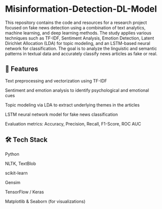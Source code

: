 # Misinformation-Detection-DL-Model
This repository contains the code and resources for a research project focused on fake news detection using a combination of text analytics, machine learning, and deep learning methods. 
The study applies various techniques such as TF-IDF, Sentiment Analysis, Emotion Detection, Latent Dirichlet Allocation (LDA) for topic modeling, and an LSTM-based neural network for classification. The goal is to analyze the linguistic and semantic patterns in textual data and accurately classify news articles as fake or real.

## 📌 Features
Text preprocessing and vectorization using TF-IDF

Sentiment and emotion analysis to identify psychological and emotional cues

Topic modeling via LDA to extract underlying themes in the articles

LSTM neural network model for fake news classification

Evaluation metrics: Accuracy, Precision, Recall, F1-Score, ROC AUC

## 🛠️ Tech Stack
Python

NLTK, TextBlob

scikit-learn

Gensim

TensorFlow / Keras

Matplotlib & Seaborn (for visualizations)
